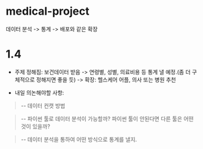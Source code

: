 # medical-project
데이터 분석 -> 통계 -> 배포와 같은 확장

# 1.4
- 주제 정해짐: 보건데이터 받음 -> 연령별, 성별, 의료비용 등 통계 낼 예정.(좀 더 구체적으로 정해지면 좋을 듯) -> 확장: 헬스케어 어플, 의사 또는 병원 추천

- 내일 의논해야할 사항: 

> --  데이터 컨캣 방법

> --  파이썬 툴로 데이터 분석이 가능할까? 파이썬 툴이 안된다면 다른 툴은 어떤 것이 있을까? 

> --  데이터 분석을 통하여 어떤 방식으로 통계를 낼지.
